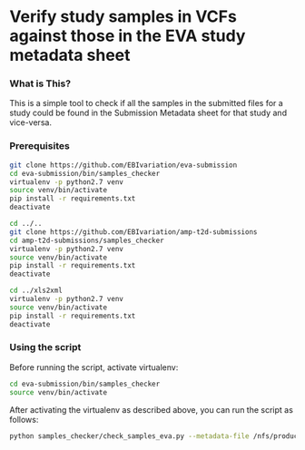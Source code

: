 Verify study samples in VCFs against those in the EVA study metadata sheet
==========================================================================

### What is This?
This is a simple tool to check if all the samples in the submitted files for a study could be found in the Submission Metadata sheet for that study and vice-versa.

### Prerequisites
```bash
git clone https://github.com/EBIvariation/eva-submission
cd eva-submission/bin/samples_checker
virtualenv -p python2.7 venv
source venv/bin/activate
pip install -r requirements.txt
deactivate

cd ../..
git clone https://github.com/EBIvariation/amp-t2d-submissions
cd amp-t2d-submissions/samples_checker
virtualenv -p python2.7 venv
source venv/bin/activate
pip install -r requirements.txt
deactivate

cd ../xls2xml
virtualenv -p python2.7 venv
source venv/bin/activate
pip install -r requirements.txt
deactivate
```

### Using the script
Before running the script, activate virtualenv:
```bash
cd eva-submission/bin/samples_checker
source venv/bin/activate
```

After activating the virtualenv as described above, you can run the script as follows:
```bash
python samples_checker/check_samples_eva.py --metadata-file /nfs/production3/eva/submissions/ELOAD_402/10_submitted/submission_files/eva/Craniosynostotic_Rabbit_Colony_Metadata.xlsx --file-path /nfs/production3/eva/submissions/ELOAD_402/10_submitted/vcf_files
```
